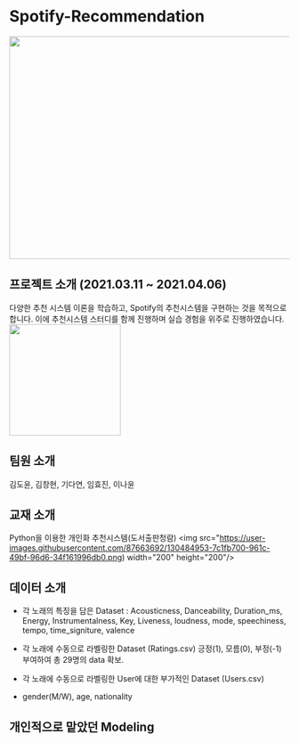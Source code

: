 # Spotify-Recommendation
<img src="https://user-images.githubusercontent.com/87663692/130484599-9fce212a-1d93-4ff3-b243-c313d96dfe9b.png" width="600" height="400"/>


## 프로젝트 소개 (2021.03.11 ~ 2021.04.06)
다양한 추천 시스템 이론을 학습하고, Spotify의 추천시스템을 구현하는 것을 목적으로 합니다.
이에 추천시스템 스터디를 함께 진행하며 실습 경험을 위주로 진행하였습니다.
<img src="https://user-images.githubusercontent.com/87663692/130482467-f7d26e57-2abe-4f6d-9783-3eef171b85a5.png" width="200" height="200"/>

## 팀원 소개
김도윤, 김창현, 기다연, 임효진, 이나윤

## 교재 소개
Python을 이용한 개인화 추천시스템(도서출판청람)
<img src="https://user-images.githubusercontent.com/87663692/130484953-7c1fb700-961c-49bf-96d6-34f161996db0.png) width="200" height="200"/>

## 데이터 소개
- 각 노래의 특징을 담은 Dataset
: Acousticness, Danceability, Duration_ms, Energy, Instrumentalness, Key, Liveness, loudness, mode, speechiness, tempo, time_signiture, valence

- 각 노래에 수동으로 라벨링한 Dataset (Ratings.csv)
 긍정(1), 모름(0), 부정(-1) 부여하여 총 29명의 data 확보.
 
- 각 노래에 수동으로 라벨링한 User에 대한 부가적인 Dataset (Users.csv)
- gender(M/W), age, nationality 

## 개인적으로 맡았던 Modeling





## 




